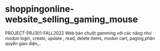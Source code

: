 # shoppingonline-website_selling_gaming_mouse
PROJECT-PRJ301-FALL2022
Web bán chuột gamming với các năng như modun login, create, update , read, delete items, modun cart, paging,phân quyền giao diện,..
